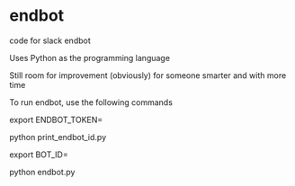 # endbot
code for slack endbot

Uses Python as the programming language

Still room for improvement (obviously) for someone smarter and with more time

To run endbot, use the following commands

export ENDBOT_TOKEN=<your bots token>

python print_endbot_id.py

export BOT_ID=<value returned by last command>

python endbot.py
